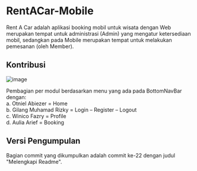 # RentACar-Mobile

Rent A Car adalah aplikasi booking mobil untuk wisata dengan Web merupakan tempat untuk administrasi (Admin) yang mengatur ketersediaan mobil, sedangkan pada Mobile merupakan tempat untuk melakukan pemesanan (oleh Member).

## Kontribusi
![image](https://user-images.githubusercontent.com/57952404/175777751-7c60e946-74e2-4e8b-a26a-514ee2c64fe3.png)

Pembagian per modul berdasarkan menu yang ada pada BottomNavBar dengan: <br>
a.	Otniel Abiezer = Home <br>
b.	Gilang Muhamad Rizky = Login – Register – Logout <br>
c.	Winico Fazry = Profile <br>
d.	Aulia Arief = Booking

## Versi Pengumpulan
Bagian commit yang dikumpulkan adalah commit ke-22 dengan judul "Melengkapi Readme".
